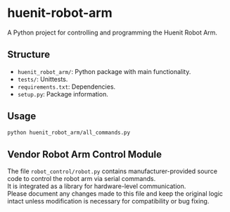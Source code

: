 # huenit-robot-arm

A Python project for controlling and programming the Huenit Robot Arm.

## Structure

- `huenit_robot_arm/`: Python package with main functionality.
- `tests/`: Unittests.
- `requirements.txt`: Dependencies.
- `setup.py`: Package information.

## Usage

```bash
python huenit_robot_arm/all_commands.py
```

## Vendor Robot Arm Control Module

The file `robot_control/robot.py` contains manufacturer-provided source code to control the robot arm via serial commands.  
It is integrated as a library for hardware-level communication.  
Please document any changes made to this file and keep the original logic intact unless modification is necessary for compatibility or bug fixing.